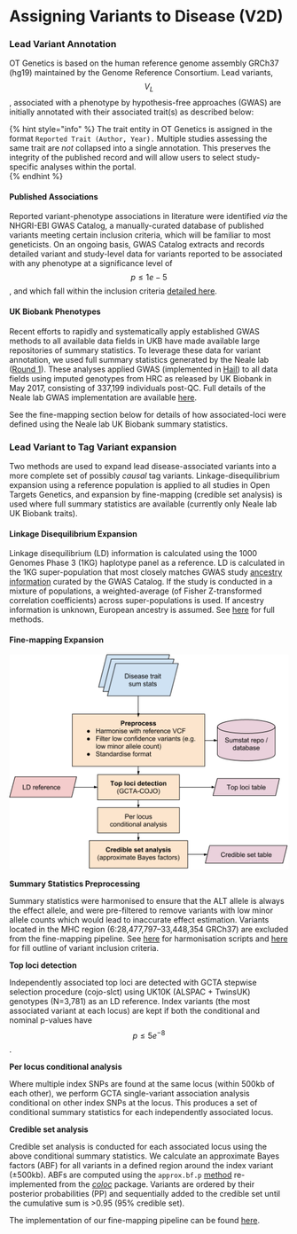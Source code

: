 # Assigning Variants to Disease \(V2D\)

### Lead Variant Annotation

OT Genetics is based on the human reference genome assembly GRCh37 \(hg19\) maintained by the Genome Reference Consortium. Lead variants, $$V_L$$, associated with a phenotype by hypothesis-free approaches \(GWAS\) are initially annotated with their associated trait\(s\) as described below:

{% hint style="info" %}
The trait entity in OT Genetics is assigned in the format `Reported Trait (Author, Year).`  Multiple studies assessing the same trait are _not_ collapsed into a single annotation. This preserves the integrity of the published record and will allow users to select study-specific analyses within the portal.  
{% endhint %}

#### Published Associations

Reported variant-phenotype associations in literature were identified _via_ the NHGRI-EBI GWAS Catalog, a manually-curated database of published variants meeting certain inclusion criteria, which will be familiar to most geneticists. On an ongoing basis, GWAS Catalog extracts and records detailed variant and study-level data for variants reported to be associated with any phenotype at a significance level of $$p≤1e−5$$, and which fall within the inclusion criteria [detailed here](https://www.ebi.ac.uk/gwas/docs/methods/criteria).

#### UK Biobank Phenotypes

Recent efforts to rapidly and systematically apply established GWAS methods to all available data fields in UKB have made available large repositories of summary statistics. To leverage these data for variant annotation, we used full summary statistics generated by the Neale lab \([Round 1](http://www.nealelab.is/uk-biobank/)\). These analyses applied GWAS \(implemented in [Hail](https://hail.is/)\) to all data fields using imputed genotypes from HRC as released by UK Biobank in May 2017, consisting of 337,199 individuals post-QC. Full details of the Neale lab GWAS implementation are available [here](http://www.nealelab.is/blog/2017/9/11/details-and-considerations-of-the-uk-biobank-gwas).

See the fine-mapping section below for details of how associated-loci were defined using the Neale lab UK Biobank summary statistics.

### Lead Variant to Tag Variant expansion

Two methods are used to expand lead disease-associated variants into a more complete set of possibly _causal_ tag variants. Linkage-disequilibrium expansion using a reference population is applied to all studies in Open Targets Genetics, and expansion by fine-mapping \(credible set analysis\) is used where full summary statistics are available \(currently only Neale lab UK Biobank traits\).

#### Linkage Disequilibrium Expansion

Linkage disequilibrium \(LD\) information is calculated using the 1000 Genomes Phase 3 \(1KG\) haplotype panel as a reference. LD is calculated in the 1KG super-population that most closely matches GWAS study [ancestry information](https://www.ebi.ac.uk/gwas/ancestry) curated by the GWAS Catalog. If the study is conducted in a mixture of populations, a weighted-average \(of Fisher Z-transformed correlation coefficients\) across super-populations is used. If ancestry information is unknown, European ancestry is assumed. See [here](https://github.com/opentargets/v2d_data#ld-table-methods) for full methods.

#### Fine-mapping Expansion

![Overview of the fine-mapping pipeline](../.gitbook/assets/finemapping_overview_figure.png)

**Summary Statistics Preprocessing**

Summary statistics were harmonised to ensure that the ALT allele is always the effect allele, and were pre-filtered to remove variants with low minor allele counts which would lead to inaccurate effect estimation. Variants located in the MHC region \(6:28,477,797–33,448,354 GRCh37\) are excluded from the fine-mapping pipeline. See [here](https://github.com/opentargets/sumstat_harmoniser) for harmonisation scripts and [here](https://github.com/opentargets/sumstat_data#requirements-when-adding-new-datasets) for fill outline of variant inclusion criteria.

**Top loci detection**

Independently associated top loci are detected with GCTA stepwise selection procedure \(cojo-slct\) using UK10K \(ALSPAC + TwinsUK\) genotypes \(N=3,781\) as an LD reference. Index variants \(the most associated variant at each locus\) are kept if both the conditional and nominal p-values have $$p≤5e^{-8}$$ . 

**Per locus conditional analysis**

Where multiple index SNPs are found at the same locus \(within 500kb of each other\), we perform GCTA single-variant association analysis conditional on other index SNPs at the locus. This produces a set of conditional summary statistics for each independently associated locus.

**Credible set analysis**

Credible set analysis is conducted for each associated locus using the above conditional summary statistics. We calculate an approximate Bayes factors \(ABF\) for all variants in a defined region around the index variant \(±500kb\). ABFs are computed using the `approx.bf.p` [method](https://github.com/chr1swallace/coloc/blob/master/R/claudia.R#L67) re-implemented from the [_coloc_](https://journals.plos.org/plosgenetics/article?id=10.1371/journal.pgen.1004383) package. Variants are ordered by their posterior probabilities \(PP\) and sequentially added to the credible set until the cumulative sum is &gt;0.95 \(95% credible set\).

The implementation of our fine-mapping pipeline can be found [here](https://github.com/opentargets/finemapping).

